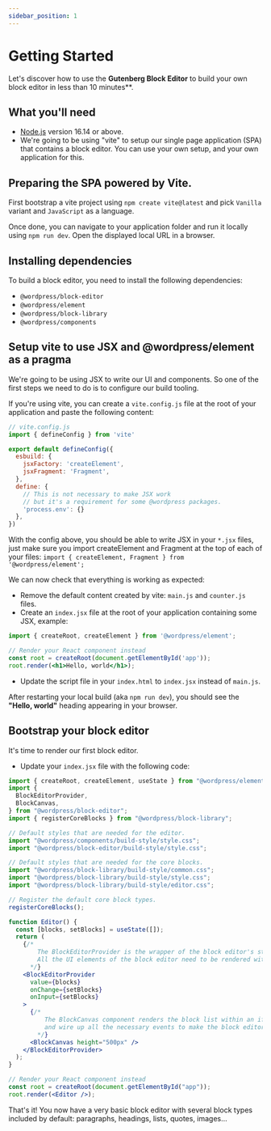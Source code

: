 ```yaml
---
sidebar_position: 1
---
```


# Getting Started

Let's discover how to use the **Gutenberg Block Editor** to build your own block editor in less than 10 minutes**.


## What you'll need

- [Node.js](https://nodejs.org/en/download/) version 16.14 or above.
- We're going to be using "vite" to setup our single page application (SPA) that contains a block editor. You can use your own setup, and your own application for this.

## Preparing the SPA powered by Vite.

First bootstrap a vite project using `npm create vite@latest` and pick `Vanilla` variant and `JavaScript` as a language.

Once done, you can navigate to your application folder and run it locally using `npm run dev`. Open the displayed local URL in a browser.

## Installing dependencies

To build a block editor, you need to install the following dependencies:

 - `@wordpress/block-editor`
 - `@wordpress/element`
 - `@wordpress/block-library`
 - `@wordpress/components`

## Setup vite to use JSX and @wordpress/element as a pragma

We're going to be using JSX to write our UI and components. So one of the first steps we need to do is to configure our build tooling.

If you're using vite, you can create a `vite.config.js` file at the root of your application and paste the following content:

```js
// vite.config.js
import { defineConfig } from 'vite'

export default defineConfig({
  esbuild: {
    jsxFactory: 'createElement',
    jsxFragment: 'Fragment',
  },
  define: {
    // This is not necessary to make JSX work 
    // but it's a requirement for some @wordpress packages.
    'process.env': {}
  },
})
```

With the config above, you should be able to write JSX in your `*.jsx` files, just make sure you import createElement and Fragment at the top of each of your files: `import { createElement, Fragment } from '@wordpress/element';`

We can now check that everything is working as expected:

 - Remove the default content created by vite: `main.js` and `counter.js` files.
 - Create an `index.jsx` file at the root of your application containing some JSX, example:
```jsx
import { createRoot, createElement } from '@wordpress/element';

// Render your React component instead
const root = createRoot(document.getElementById('app'));
root.render(<h1>Hello, world</h1>);
```
 - Update the script file in your `index.html` to `index.jsx` instead of `main.js`.

After restarting your local build (aka `npm run dev`), you should see the **"Hello, world"** heading appearing in your browser.

## Bootstrap your block editor

It's time to render our first block editor.

 - Update your `index.jsx` file with the following code:
```jsx
import { createRoot, createElement, useState } from "@wordpress/element";
import {
  BlockEditorProvider,
  BlockCanvas,
} from "@wordpress/block-editor";
import { registerCoreBlocks } from "@wordpress/block-library";

// Default styles that are needed for the editor.
import "@wordpress/components/build-style/style.css";
import "@wordpress/block-editor/build-style/style.css";

// Default styles that are needed for the core blocks.
import "@wordpress/block-library/build-style/common.css";
import "@wordpress/block-library/build-style/style.css";
import "@wordpress/block-library/build-style/editor.css";

// Register the default core block types.
registerCoreBlocks();

function Editor() {
  const [blocks, setBlocks] = useState([]);
  return (
    {/* 
        The BlockEditorProvider is the wrapper of the block editor's state.
        All the UI elements of the block editor need to be rendered within this provider.
      */}
    <BlockEditorProvider
      value={blocks}
      onChange={setBlocks}
      onInput={setBlocks}
    >
      {/*
          The BlockCanvas component renders the block list within an iframe
          and wire up all the necessary events to make the block editor work.
        */}
      <BlockCanvas height="500px" />
    </BlockEditorProvider>
  );
}

// Render your React component instead
const root = createRoot(document.getElementById("app"));
root.render(<Editor />);
```

That's it! You now have a very basic block editor with several block types included by default: paragraphs, headings, lists, quotes, images...